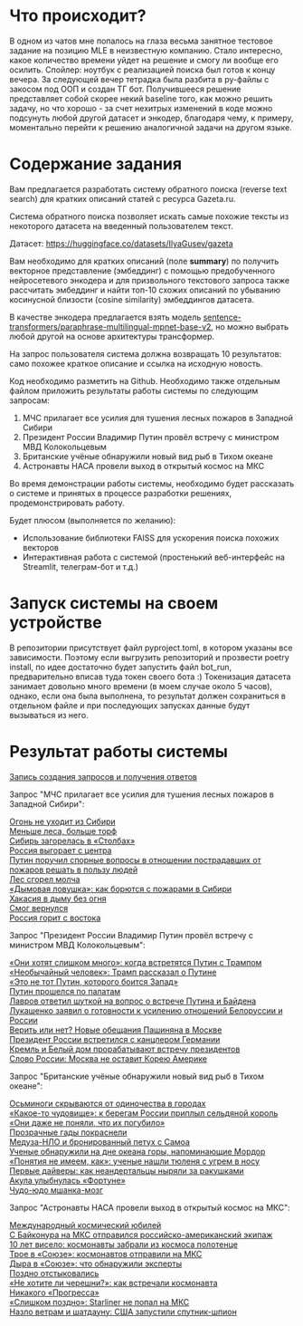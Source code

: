 # **Что происходит?**

В одном из чатов мне попалось на глаза весьма занятное тестовое задание на позицию MLE в неизвестную компанию. Стало интересно, какое количество времени уйдет на решение и смогу ли вообще его осилить.
Спойлер: ноутбук с реализацией поиска был готов к концу вечера. За следующей вечер тетрадка была разбита в py-файлы с закосом под ООП и создан ТГ бот.
Получившееся решение представляет собой скорее некий baseline того, как можно решить задачу, но что хорошо - за счет нехитрых изменений в коде можно подсунуть любой другой датасет и энкодер, благодаря чему, к примеру, моментально перейти к решению аналогичной задачи на другом языке. 

# **Содержание задания** 

Вам предлагается разработать систему обратного поиска (reverse text search) для кратких описаний статей с ресурса Gazeta.ru.

Система обратного поиска позволяет искать самые похожие тексты из некоторого датасета на введенный пользователем текст.

Датасет: https://huggingface.co/datasets/IlyaGusev/gazeta

Вам необходимо для кратких описаний (поле **summary**) по получить векторное представление (эмбеддинг) с помощью предобученного нейросетевого энкодера и для призвольного текстового запроса также рассчитать эмбеддинг и найти топ-10 схожих описаний по убыванию косинусной близости (cosine similarity) эмбеддингов датасета.

В качестве энкодера предлагается взять модель [sentence-transformers/paraphrase-multilingual-mpnet-base-v2](https://huggingface.co/sentence-transformers/paraphrase-multilingual-mpnet-base-v2), но можно выбрать любой другой на основе архитектуры трансформер. 

На запрос пользователя система должна возвращать 10 результатов: само похожее краткое описание и ссылка на исходную новость. 

Код необходимо разметить на Github. Необходимо также отдельным файлом приложить результаты работы системы по следующим запросам:

1. МЧС прилагает все усилия для тушения лесных пожаров в Западной Сибири
2. Президент России Владимир Путин провёл встречу с министром МВД Колокольцевым
3. Британские учёные обнаружили новый вид рыб в Тихом океане
4. Астронавты НАСА провели выход в открытый космос на МКС

Во время демонстрации работы системы, необходимо будет рассказать о системе и принятых в процессе разработки решениях, продемонстрировать работу.

Будет плюсом (выполняется по желанию):

- Использование библиотеки FAISS для ускорения поиска похожих векторов
- Интерактивная работа с системой (простенький веб-интерфейс на Streamlit, телеграм-бот и т.д.)

# **Запуск системы на своем устройстве**

В репозитории присутствует файл pyproject.toml, в котором указаны все зависимости. Поэтому если выгрузить репозиторий и прозвести poetry install, по идее достаточно будет запустить файл bot_run, предварительно вписав туда токен своего бота :)
Токенизация датасета занимает довольно много времени (в моем случае около 5 часов), однако, если она была выполнена, то результат должен сохраниться в отдельном файле и при последующих запусках данные будут вызываться из него.

# **Результат работы системы**

[Запись создания запросов и получения ответов](https://youtu.be/GGg_lbkZOuc)

Запрос "МЧС прилагает все усилия для тушения лесных пожаров в Западной Сибири":

[Огонь не уходит из Сибири](https://www.gazeta.ru/social/2012/09/21/4782541.shtml)  
[Меньше леса, больше торф](https://www.gazeta.ru/social/2010/08/06/3405114.shtml)  
[Сибирь загорелась в «Столбах»](https://www.gazeta.ru/social/2012/06/15/4627485.shtml)  
[Россия выгорает с центра](https://www.gazeta.ru/social/2010/07/30/3402842.shtml)  
[Путин поручил спорные вопросы в отношении пострадавших от пожаров решать в пользу людей](https://www.gazeta.ru/social/2021/08/06/13841186.shtml)  
[Лес сгорел молча](https://www.gazeta.ru/social/2010/09/14/3419595.shtml)  
[«Дымовая ловушка»: как борются с пожарами в Сибири](https://www.gazeta.ru/social/2019/07/31/12545935.shtml)  
[Хакасия в дыму без огня](https://www.gazeta.ru/social/2012/08/04/4710533.shtml)  
[Смог вернулся](https://www.gazeta.ru/social/2014/07/30/6151689.shtml)  
[Россия горит с востока](https://www.gazeta.ru/social/2012/06/18/4630265.shtml)  

Запрос "Президент России Владимир Путин провёл встречу с министром МВД Колокольцевым":

[«Они хотят слишком много»: когда встретятся Путин с Трампом](https://www.gazeta.ru/politics/2018/06/02_a_11784391.shtml)  
[«Необычайный человек»: Трамп рассказал о Путине](https://www.gazeta.ru/politics/2019/06/29_a_12464053.shtml)  
[«Это не тот Путин, которого боится Запад»](https://www.gazeta.ru/politics/2011/11/11_a_3830502.shtml)  
[Путин прошелся по палатам](https://www.gazeta.ru/politics/2017/12/25_a_11534888.shtml)  
[Лавров ответил шуткой на вопрос о встрече Путина и Байдена](https://www.gazeta.ru/politics/2021/05/20_a_13600082.shtml)  
[Лукашенко заявил о готовности к усилению отношений Белоруссии и России](https://www.gazeta.ru/politics/2020/11/26_a_13375843.shtml)  
[Верить или нет? Новые обещания Пашиняна в Москве](https://www.gazeta.ru/politics/2018/06/13_a_11796091.shtml)  
[Президент России встретился с канцлером Германии](https://www.gazeta.ru/politics/2021/08/20_a_13897628.shtml)  
[Кремль и Белый дом прорабатывают встречу президентов](https://www.gazeta.ru/politics/2017/11/08_a_10976174.shtml)  
[Слово России: Москва не оставит Корею Америке](https://www.gazeta.ru/politics/2018/05/31_a_11781769.shtml)  

Запрос "Британские учёные обнаружили новый вид рыб в Тихом океане":

[Осьминоги скрываются от одиночества в городах](https://www.gazeta.ru/science/2017/09/19_a_10896728.shtml)  
[«Какое-то чудовище»: к берегам России приплыл сельдяной король](https://www.gazeta.ru/science/2019/08/08_a_12565819.shtml)  
[«Они даже не поняли, что их погубило»](https://www.gazeta.ru/science/2017/12/21_a_11508686.shtml)  
[Прозрачные гады покраснели](https://www.gazeta.ru/science/2011/11/15_a_3834514.shtml)  
[Медуза-НЛО и бронированный петух с Самоа](https://www.gazeta.ru/science/2017/03/11_a_10569263.shtml)  
[Ученые обнаружили на дне океана горы, напоминающие Мордор](https://www.gazeta.ru/science/2021/07/22_a_13787168.shtml)  
[«Понятия не имеем, как»: ученые нашли тюленя с угрем в носу](https://www.gazeta.ru/science/2018/12/07_a_12086899.shtml)  
[Первые дайверы: как неандертальцы ныряли за ракушками](https://www.gazeta.ru/science/2020/01/16_a_12913028.shtml)  
[Акула улыбнулась «Фортуне»](https://www.gazeta.ru/social/2011/09/12/3763649.shtml)  
[Чудо-юдо мшанка-мозг](https://www.gazeta.ru/science/2017/09/04_a_10873310.shtml)  

Запрос "Астронавты НАСА провели выход в открытый космос на МКС":

[Международный космический юбилей](https://www.gazeta.ru/social/2010/06/16/3385595.shtml)  
[С Байконура на МКС отправился российско-американский экипаж](https://www.gazeta.ru/science/2021/04/09_a_13552172.shtml)  
[10 лет висело: космонавты забрали из космоса полотенце](https://www.gazeta.ru/science/2019/05/29_a_12383551.shtml)  
[Трое в «Союзе»: космонавтов отправили на МКС](https://www.gazeta.ru/science/2017/12/17_a_11493818.shtml)  
[Дыра в «Союзе»: что обнаружили эксперты](https://www.gazeta.ru/science/2018/12/13_a_12094165.shtml)  
[Поздно отстыковались](https://www.gazeta.ru/social/2012/11/19/4858529.shtml)  
[«Не хотите ли черешни?»: как встречали космонавта](https://www.gazeta.ru/science/2018/06/03_a_11785513.shtml)  
[Никакого «Прогресса»](https://www.gazeta.ru/social/2011/08/24/3743729.shtml)  
[«Слишком поздно»: Starliner не попал на МКС](https://www.gazeta.ru/science/2019/12/20_a_12875804.shtml)  
[Назло ветрам и шатдауну: США запустили спутник-шпион](https://www.gazeta.ru/science/2019/01/20_a_12135457.shtml)  
